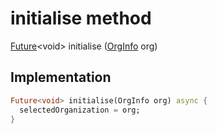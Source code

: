 


# initialise method








[Future](https://api.flutter.dev/flutter/dart-async/Future-class.html)&lt;void> initialise
([OrgInfo](../../models_organization_org_info/OrgInfo-class.md) org)








## Implementation

```dart
Future<void> initialise(OrgInfo org) async {
  selectedOrganization = org;
}
```







